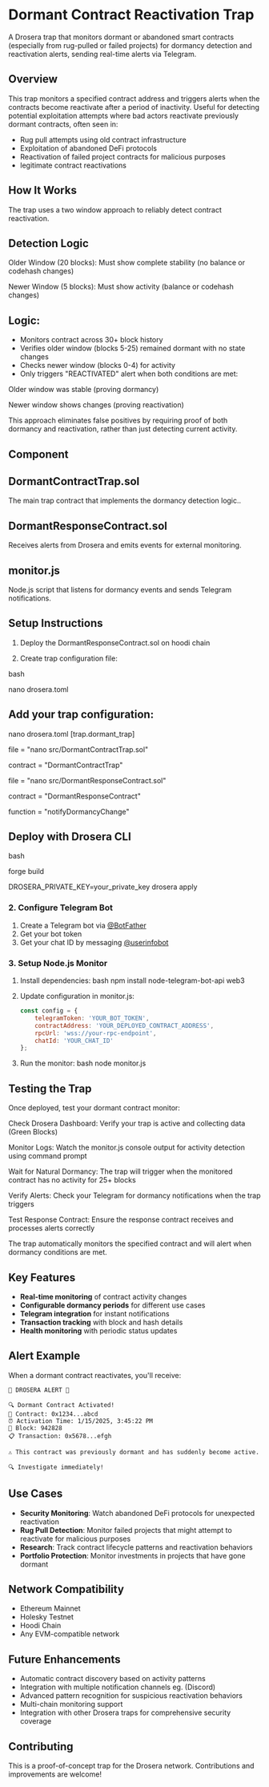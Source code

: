# Dormant Contract Reactivation Trap

A Drosera trap that monitors dormant or abandoned smart contracts (especially from rug-pulled or failed projects) for dormancy detection and reactivation alerts, sending real-time alerts via Telegram.

## Overview

This trap monitors a specified contract address and triggers alerts when the contracts become reactivate after a period of inactivity. Useful for detecting potential exploitation attempts where bad actors reactivate previously dormant contracts, often seen in:

- Rug pull attempts using old contract infrastructure
- Exploitation of abandoned DeFi protocols
- Reactivation of failed project contracts for malicious purposes
- legitimate contract reactivations

## How It Works

The trap uses a two window approach to reliably detect contract reactivation.

## Detection Logic

Older Window (20 blocks): Must show complete stability (no balance or codehash changes)

Newer Window (5 blocks): Must show activity (balance or codehash changes)

## Logic:

- Monitors contract across 30+ block history
- Verifies older window (blocks 5-25) remained dormant with no state changes
- Checks newer window (blocks 0-4) for activity
- Only triggers "REACTIVATED" alert when both conditions are met:

Older window was stable (proving dormancy)

Newer window shows changes (proving reactivation)

This approach eliminates false positives by requiring proof of both dormancy and reactivation, rather than just detecting current activity.

## Component

## DormantContractTrap.sol
The main trap contract that implements the dormancy detection logic..

## DormantResponseContract.sol
Receives alerts from Drosera and emits events for external monitoring.

## monitor.js
Node.js script that listens for dormancy events and sends Telegram notifications.

## Setup Instructions

1. Deploy the DormantResponseContract.sol on hoodi chain

2. Create trap configuration file:

bash 

nano drosera.toml

## Add your trap configuration:

nano drosera.toml
[trap.dormant_trap]

file = "nano src/DormantContractTrap.sol"

contract = "DormantContractTrap"

file = "nano src/DormantResponseContract.sol"

contract = "DormantResponseContract"

function = "notifyDormancyChange"

## Deploy with Drosera CLI

bash

forge build

DROSERA_PRIVATE_KEY=your_private_key drosera apply

### 2. Configure Telegram Bot

1. Create a Telegram bot via [@BotFather](https://t.me/botfather)
2. Get your bot token
3. Get your chat ID by messaging [@userinfobot](https://t.me/userinfobot)

### 3. Setup Node.js Monitor

1. Install dependencies:
   bash
   npm install node-telegram-bot-api web3
 

2. Update configuration in monitor.js:
   ```javascript
   const config = {
       telegramToken: 'YOUR_BOT_TOKEN',
       contractAddress: 'YOUR_DEPLOYED_CONTRACT_ADDRESS',
       rpcUrl: 'wss://your-rpc-endpoint',
       chatId: 'YOUR_CHAT_ID'
   };
   ```

3. Run the monitor:
   bash
   node monitor.js
   

## Testing the Trap

Once deployed, test your dormant contract monitor:

Check Drosera Dashboard: Verify your trap is active and collecting data (Green Blocks)

Monitor Logs: Watch the monitor.js console output for activity detection using command prompt

Wait for Natural Dormancy: The trap will trigger when the monitored contract has no activity for 25+ blocks

Verify Alerts: Check your Telegram for dormancy notifications when the trap triggers

Test Response Contract: Ensure the response contract receives and processes alerts correctly

The trap automatically monitors the specified contract and will alert when dormancy conditions are met.

## Key Features

- **Real-time monitoring** of contract activity changes
- **Configurable dormancy periods** for different use cases  
- **Telegram integration** for instant notifications
- **Transaction tracking** with block and hash details
- **Health monitoring** with periodic status updates

## Alert Example

When a dormant contract reactivates, you'll receive:

```
🚨 DROSERA ALERT 🚨

🔍 Dormant Contract Activated!
📧 Contract: 0x1234...abcd
⏰ Activation Time: 1/15/2025, 3:45:22 PM
🔗 Block: 942828
📋 Transaction: 0x5678...efgh

⚠️ This contract was previously dormant and has suddenly become active.

🔍 Investigate immediately!
```

## Use Cases

- **Security Monitoring**: Watch abandoned DeFi protocols for unexpected reactivation
- **Rug Pull Detection**: Monitor failed projects that might attempt to reactivate for malicious purposes
- **Research**: Track contract lifecycle patterns and reactivation behaviors
- **Portfolio Protection**: Monitor investments in projects that have gone dormant

## Network Compatibility

- Ethereum Mainnet
- Holesky Testnet  
- Hoodi Chain
- Any EVM-compatible network

## Future Enhancements

- Automatic contract discovery based on activity patterns
- Integration with multiple notification channels eg. (Discord)
- Advanced pattern recognition for suspicious reactivation behaviors
- Multi-chain monitoring support
- Integration with other Drosera traps for comprehensive security coverage

## Contributing

This is a proof-of-concept trap for the Drosera network. Contributions and improvements are welcome!
